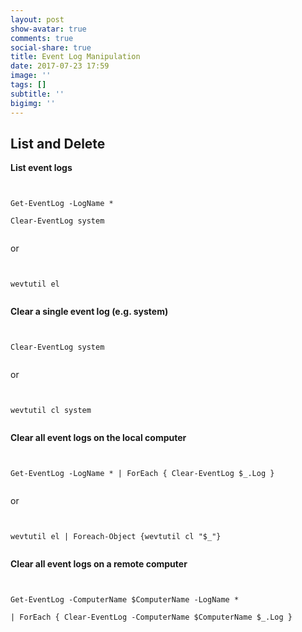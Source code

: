 ```yaml
---
layout: post
show-avatar: true
comments: true
social-share: true
title: Event Log Manipulation
date: 2017-07-23 17:59
image: ''
tags: []
subtitle: ''
bigimg: ''
---
```



## List and Delete

**List event logs**

<pre><code class="language-powershell">

Get-EventLog -LogName *

Clear-EventLog system

</code></pre>

or

<pre><code class="language-powershell">

wevtutil el

</code></pre>

**Clear a single event log (e.g. system)**

<pre><code class="language-powershell">

Clear-EventLog system

</code></pre>

or

<pre><code class="language-powershell">

wevtutil cl system

</code></pre>

**Clear all event logs on the local computer**

<pre><code class="language-powershell">

Get-EventLog -LogName * | ForEach { Clear-EventLog $_.Log }

</code></pre>

or

<pre><code class="language-powershell">

wevtutil el | Foreach-Object {wevtutil cl "$_"}

</code></pre>

**Clear all event logs on a remote computer**

<pre><code class="language-powershell">

Get-EventLog -ComputerName $ComputerName -LogName *

| ForEach { Clear-EventLog -ComputerName $ComputerName $_.Log }

</code></pre>